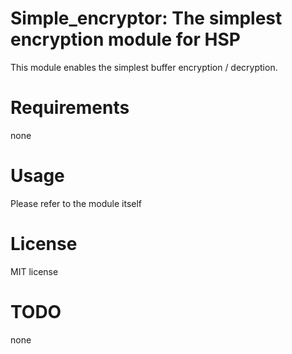 # Simple_encryptor: The simplest encryption module for HSP  
This module enables the simplest buffer encryption / decryption.  
  
# Requirements  
none  
  
# Usage  
Please refer to the module itself  
  
# License  
MIT license  
  
# TODO
none

